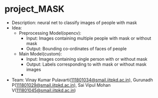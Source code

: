 # project_MASK
- Description: neural net to classify images of people with mask
- Idea:
    - Preprocessing Model(opencv):
        - Input: Images containing multiple people with mask or without mask
        - Output: Bounding co-ordinates of faces of people
    - Main Model(custom):
        - Input: Images containing single person with or without mask 
        - Output: Labels corresponding to with mask or without mask images
        - 
- Team: Vinay Kumar Pulavarti(111801034@smail.iitpkd.ac.in), Gurunadh P(111801029@smail.iitpkd.ac.in), Sai Vipul Mohan V(111801045@smail.iitpkd.ac.in)
